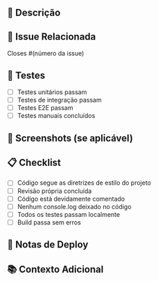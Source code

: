 ## 📝 Descrição

<!--

Breve descrição do que este PR faz. Por favor, siga o template para todas as seções aplicáveis. Sinta-se à vontade para alterar, adicionar ou editar se NECESSÁRIO. Para escrever uma boa descrição, tente pensar nestes pontos:

- Qual é o problema/motivação para isso?
- Qual foi sua solução?
- Qual foi o resultado?

-->

## 🔗 Issue Relacionada

Closes #(número da issue)

## 🧪 Testes

- [ ] Testes unitários passam
- [ ] Testes de integração passam
- [ ] Testes E2E passam
- [ ] Testes manuais concluídos

## 📸 Screenshots (se aplicável)

<!-- Adicione screenshots para ajudar a explicar suas mudanças -->

## 📋 Checklist

- [ ] Código segue as diretrizes de estilo do projeto
- [ ] Revisão própria concluída
- [ ] Código está devidamente comentado
- [ ] Nenhum console.log deixado no código
- [ ] Todos os testes passam localmente
- [ ] Build passa sem erros

## 🚀 Notas de Deploy

<!-- Quaisquer considerações especiais de deploy -->

## 📚 Contexto Adicional

<!-- Adicione qualquer outro contexto sobre o PR aqui -->

